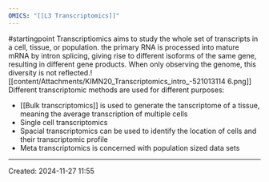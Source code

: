 ```yaml
---
OMICS: "[[L3 Transcriptomics]]"
---
```

#startingpoint 
Transcriptiomics aims to study the whole set of transcripts in a cell, tissue, or population. the primary RNA is processed into mature mRNA by intron splicing, giving rise to different isoforms of the same gene, resulting in different gene products.
When only observing the genome, this diversity is not reflected.![[content/Attachments/KIMN20_Transcriptomics_intro_-521013114 6.png]]
Different transcriptomic methods are used for different purposes:
- [[Bulk transcriptomics]] is used to generate the tanscriptome of a tissue, meaning the average transcription of multiple cells
- Single cell transcriptomics
- Spacial transcriptomics can be used to identify the location of cells and their transcriptomic profile
- Meta transcriptomics is concerned with population sized data sets

---
Created: 2024-11-27 11:55